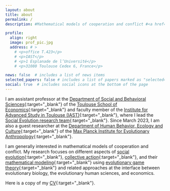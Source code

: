 ```yaml
---
layout: about
title: about
permalink: /
description: #Mathematical models of cooperation and conflict #<a href="#">Affiliations</a>. Address. Contacts. Moto. Etc.

profile:
  align: right
  image: prof_pic.jpg
  address: # >
    # <p>office T.423</p>
    # <p>IAST</p>
    # <p>1 Esplanade de l’Université</p>
    # <p>31080 Toulouse Cedex 6, France</p>

news: false  # includes a list of news items
selected_papers: false # includes a list of papers marked as "selected={true}"
social: true  # includes social icons at the bottom of the page
---
```


I am assistant professor at the [Department of Social and Behavioral Sciences](https://www.tse-fr.eu/groups/department-social-and-behavioral-sciences/){:target="\_blank"} of the [Toulouse School of Economics](https://www.tse-fr.eu/){:target="\_blank"} and faculty member of the [Institute for Advanced Study in Toulouse (IAST)](https://www.iast.fr/){:target="\_blank"}, where I lead the [Social Evolution research team](https://www.iast.fr/social-evolution){:target="\_blank"}. Since March 2023, I am also a guest researcher at the [Department of Human Behavior, Ecology and Culture](https://www.eva.mpg.de/ecology/){:target="\_blank"} of the [Max Planck Institute for Evolutionary Anthropology](https://www.eva.mpg.de/){:target="\_blank"}.

<!-- I will be on leave during the academic year 2022-2023, as fellow at the [Institute for Advanced Study (IAS)](https://ias.uva.nl/){:target="\_blank"} of the [University of Amsterdam](https://www.uva.nl/en){:target="\_blank"} (September 2022 - February 2023) and as guest researcher at the [Department of Human Behavior, Ecology and Culture](https://www.eva.mpg.de/ecology/){:target="\_blank"} of the [Max Planck Institute for Evolutionary Anthropology](https://www.eva.mpg.de/){:target="\_blank"} (March 2023 - July 2023). -->

I am generally interested in mathematical models of cooperation and conflict. My research focuses on different aspects of [social evolution](https://en.wikipedia.org/wiki/Social_evolution){:target="\_blank"}, [collective action](https://en.wikipedia.org/wiki/Collective_action_problem){:target="\_blank"}, and their [mathematical modeling](https://en.wikipedia.org/wiki/Mathematical_model){:target="\_blank"} using [evolutionary game theory](https://en.wikipedia.org/wiki/Evolutionary_game_theory){:target="\_blank"}
and related approaches at the interface between evolutionary biology, the evolutionary human sciences, and economics.

<!-- I teach at the [Toulouse School Economics (TSE)](https://www.tse-fr.eu/){:target="\_blank"}'s [Master in Economics and Ecology](https://www.tse-fr.eu/master-economics-and-ecology){:target="\_blank"}, at the [University of Toulouse 3 Paul Sabatier]([https://www.tse-fr.eu/](https://www.univ-tlse3.fr/)){:target="\_blank"}'s [Master Ecologie et Evolution]([https://www.tse-fr.eu/master-economics-and-ecology](https://www.univ-tlse3.fr/master-parcours-ecologie-evolution-ecoevo)){:target="\_blank"} and at the TSE/IAST's [Toulouse Summer School in Quantitative Social Sciences](https://www.iast.fr/toulouse-summer-school-quantitative-social-sciences){:target="\_blank"}.
 --> 
Here is a copy of my [CV](https://jorgeapenas.github.io/assets/pdf/cv_jorgepena.pdf){:target="\_blank"}.
